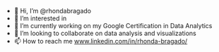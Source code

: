- 👋 Hi, I’m @rhondabragado
- 👀 I’m interested in 
- 🌱 I’m currently working on my Google Certification in Data Analytics
- 💞️ I’m looking to collaborate on data analysis and visualizations
- 📫 How to reach me www.linkedin.com/in/rhonda-bragado/

<!---
rhondabragado/rhondabragado is a ✨ special ✨ repository because its `README.md` (this file) appears on your GitHub profile.
You can click the Preview link to take a look at your changes.
--->
